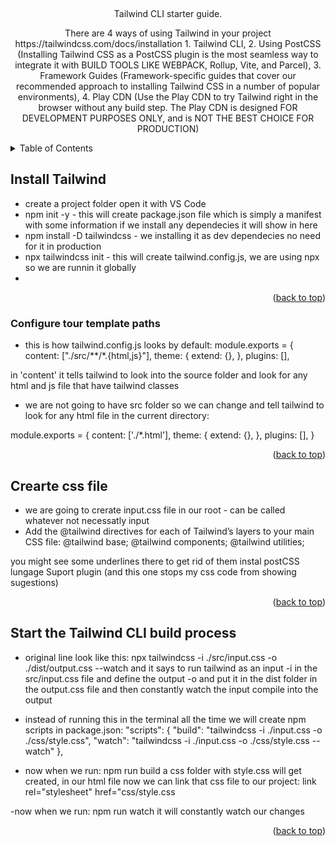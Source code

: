 <a name="readme-top"></a>

<!-- PROJECT LOGO -->
<br />
<div align="center">

  <p>
    Tailwind CLI starter guide. 
   
  </p>
  <p>There are 4 ways of using Tailwind in your project https://tailwindcss.com/docs/installation 1. Tailwind CLI, 
  2. Using PostCSS (Installing Tailwind CSS as a PostCSS plugin is the most seamless way to integrate it with BUILD TOOLS LIKE WEBPACK, Rollup, Vite, and Parcel),
  3. Framework Guides (Framework-specific guides that cover our recommended approach to installing Tailwind CSS in a number of popular environments), 4. Play CDN (Use the Play CDN to try Tailwind right in the browser without any build step. The Play CDN is designed FOR DEVELOPMENT PURPOSES ONLY, and is NOT THE BEST CHOICE FOR PRODUCTION)</p>
  <p>
</div>

<!-- TABLE OF CONTENTS -->
<details>
  <summary>Table of Contents</summary>
  <ol>
    <li><a href="#about-the-project">Install Tailwind</a></li>
    <li><a href="#configure-your-template-paths"></a>Configure your template paths</li>
    <li><a href="#create-css-file">Create css file</a></li>
    <li><a href="#start-the-tailwind-cli-build-process">Start the Tailwind CLI build process</a></li>
    
  </ol>
</details>

<!-- ABOUT THE PROJECT -->

## Install Tailwind

- create a project folder open it with VS Code
- npm init -y   - this will create package.json file which is simply a manifest with some information if we install any dependecies it will show in here
- npm install -D tailwindcss  - we installing it as dev dependecies no need for it in production
- npx tailwindcss init  - this will create tailwind.config.js, we are using npx so we are runnin it globally
- 

<p align="right">(<a href="#readme-top">back to top</a>)</p>

### Configure tour template paths
- this is how tailwind.config.js looks by default:
module.exports = {
  content: ["./src/**/*.{html,js}"],
  theme: {
    extend: {},
  },
  plugins: [],
 
 in 'content' it tells tailwind to look into the source folder and look for any html and js file that have tailwind classes 

 - we are not going to have src folder so we can change and tell 
 tailwind to look for any html file in the current directory:

 module.exports = {
  content: ['./*.html'],
  theme: {
    extend: {},
  },
  plugins: [],
}



<p align="right">(<a href="#readme-top">back to top</a>)</p>

<!-- ACKNOWLEDGMENTS -->

## Crearte css file

- we are going to crerate input.css file in our root - can be called whatever not necessatly input
- Add the @tailwind directives for each of Tailwind’s layers to your main CSS file:
@tailwind base;
@tailwind components;
@tailwind utilities;

you might see some underlines there to get rid of them instal postCSS lungage Suport plugin (and this one stops my css code from showing sugestions)

<p align="right">(<a href="#readme-top">back to top</a>)</p>

## Start the Tailwind CLI build process

- original line look like this:
npx tailwindcss -i ./src/input.css -o ./dist/output.css --watch and it says to run tailwind as an input -i in the src/input.css file and define the output -o and put it in the dist folder in the output.css file and then constantly watch the input compile into the output

- instead of running this in the terminal all the time we will create npm scripts in package.json:
 "scripts": {
    "build": "tailwindcss -i ./input.css -o ./css/style.css",
    "watch": "tailwindcss -i ./input.css -o ./css/style.css --watch"
  }, 

- now when we run: npm run build a css folder with style.css will get created, in our html file now we can link that css file to our project:
 link rel="stylesheet" href="css/style.css

-now when we run: npm run watch it will constantly watch our changes  

<p align="right">(<a href="#readme-top">back to top</a>)</p>

